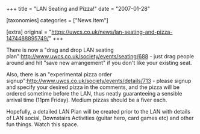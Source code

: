 +++
title = "LAN Seating and Pizza!"
date = "2007-01-28"

[taxonomies]
categories = ["News Item"]

[extra]
original = "https://uwcs.co.uk/news/lan-seating-and-pizza-1474488895749/"
+++

There is now a "drag and drop LAN seating plan":http://www.uwcs.co.uk/society/events/seating/688 - just drag people around and hit "save new arrangement" if you don't like your existing seat.

Also, there is an "experimental pizza order signup":http://www.uwcs.co.uk/society/events/details/713 - please signup and specify your desired pizza in the comments, and the pizza will be ordered sometime before the LAN, thus neatly guaranteeing a sensible arrival time (11pm Friday). Medium pizzas should be a fiver each.

Hopefully, a detailed LAN Plan will be created prior to the LAN with details of LAN social, Downstairs Activities (guitar hero, card games etc) and other fun things. Watch this space.

